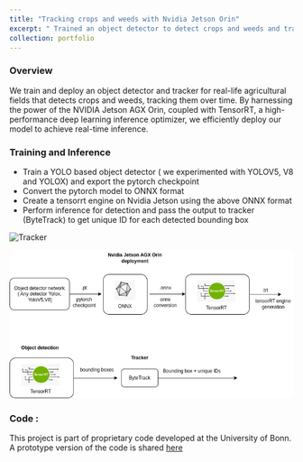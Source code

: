 ```yaml
---
title: "Tracking crops and weeds with Nvidia Jetson Orin"
excerpt: " Trained an object detector to detect crops and weeds and track the detected objects over frames. Deployed in Nvidia Jetson AGX Orin for real-time inference<br/><img src='/images/tracker_weeds.gif'>"
collection: portfolio
---
```

### Overview

We train and deploy an object detector and tracker for real-life agricultural fields that detects crops and weeds, tracking them over time. By harnessing the power of the NVIDIA Jetson AGX Orin, coupled with TensorRT, a high-performance deep learning inference optimizer, we efficiently deploy our model to achieve real-time inference.


### Training and Inference

- Train a YOLO based object detector ( we experimented with YOLOV5, V8 and YOLOX) and export the pytorch checkpoint
- Convert the pytorch model to ONNX format
- Create a tensorrt engine on Nvidia Jetson using the above ONNX format
- Perform inference for detection and pass the output to tracker (ByteTrack) to get unique ID for each detected bounding box


![Tracker](/images/tracker_weeds.gif)

![tracker_pipeline](/images/tracker_flowchart.png)

### Code :

This project is part of proprietary code developed at the University of Bonn. A prototype version of the code is shared [here](https://github.com/bharathsanthanam94/crop_tracker)

[
]()
